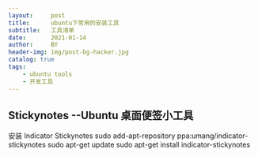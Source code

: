 ```yaml
---
layout:     post
title:      ubuntu下常用的安装工具
subtitle:   工具清单
date:       2021-01-14
author:     BY
header-img: img/post-bg-hacker.jpg
catalog: true
tags:
    - ubuntu tools
    - 开发工具
---
```


## Stickynotes --Ubuntu 桌面便签小工具

安装 Indicator Stickynotes
sudo add-apt-repository ppa:umang/indicator-stickynotes
sudo apt-get update 
sudo apt-get install indicator-stickynotes 
